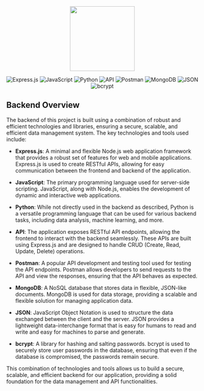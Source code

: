 
<div align ="center">
  <img src ="https://github.com/Sai-Dithvika/Grameen-Foundation/assets/118179484/354149a7-4f2a-4c20-a04a-32d558abcf9d" width ="170 px" />
</div>  

<div align ="center">
  
![Express.js](https://img.shields.io/badge/Express.js-000000?style=for-the-badge&logo=express&logoColor=white)  ![JavaScript](https://img.shields.io/badge/JavaScript-F7DF1E?style=for-the-badge&logo=javascript&logoColor=black)  ![Python](https://img.shields.io/badge/Python-3776AB?style=for-the-badge&logo=python&logoColor=white)
  ![API](https://img.shields.io/badge/API-000000?style=for-the-badge&logo=api&logoColor=white)  ![Postman](https://img.shields.io/badge/Postman-FF6C37?style=for-the-badge&logo=postman&logoColor=white)  ![MongoDB](https://img.shields.io/badge/MongoDB-47A248?style=for-the-badge&logo=mongodb&logoColor=white)
  ![JSON](https://img.shields.io/badge/JSON-000000?style=for-the-badge&logo=json&logoColor=white)  ![bcrypt](https://img.shields.io/badge/bcrypt-000000?style=for-the-badge&logo=bcrypt&logoColor=white)
</div>

## Backend Overview

The backend of this project is built using a combination of robust and efficient technologies and libraries, ensuring a secure, scalable, and efficient data management system. The key technologies and tools used include:

- **Express.js**: A minimal and flexible Node.js web application framework that provides a robust set of features for web and mobile applications. Express.js is used to create RESTful APIs, allowing for easy communication between the frontend and backend of the application.

- **JavaScript**: The primary programming language used for server-side scripting. JavaScript, along with Node.js, enables the development of dynamic and interactive web applications.

- **Python**: While not directly used in the backend as described, Python is a versatile programming language that can be used for various backend tasks, including data analysis, machine learning, and more.

- **API**: The application exposes RESTful API endpoints, allowing the frontend to interact with the backend seamlessly. These APIs are built using Express.js and are designed to handle CRUD (Create, Read, Update, Delete) operations.

- **Postman**: A popular API development and testing tool used for testing the API endpoints. Postman allows developers to send requests to the API and view the responses, ensuring that the API behaves as expected.

- **MongoDB**: A NoSQL database that stores data in flexible, JSON-like documents. MongoDB is used for data storage, providing a scalable and flexible solution for managing application data.

- **JSON**: JavaScript Object Notation is used to structure the data exchanged between the client and the server. JSON provides a lightweight data-interchange format that is easy for humans to read and write and easy for machines to parse and generate.

- **bcrypt**: A library for hashing and salting passwords. bcrypt is used to securely store user passwords in the database, ensuring that even if the database is compromised, the passwords remain secure.

This combination of technologies and tools allows us to build a secure, scalable, and efficient backend for our application, providing a solid foundation for the data management and API functionalities.
